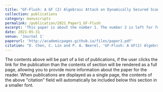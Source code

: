 ```yaml
---
title: "GF-Flush: A GF (2) Algebraic Attack on Dynamically Secured Scan Chains"
collection: publications
category: manuscripts
permalink: /publication/2021_Paper1_GF-Flush
excerpt: 'This paper is about the number 1. The number 2 is left for future work.'
date: 2021-05-31
venue: 'Journal 1'
paperurl: 'http://academicpages.github.io/files/paper1.pdf'
citation: "D. Chen, C. Lin and P. A. Beerel, 'GF-Flush: A GF(2) Algebraic Attack on Dynamically Secured Scan Chains,' 2021 IEEE International Symposium on Defect and Fault Tolerance in VLSI and Nanotechnology Systems (DFT), Athens, Greece, 2021, pp. 1-6, doi: 10.1109/DFT52944.2021.9568356."
---
```


The contents above will be part of a list of publications, if the user clicks the link for the publication than the contents of section will be rendered as a full page, allowing you to provide more information about the paper for the reader. When publications are displayed as a single page, the contents of the above "citation" field will automatically be included below this section in a smaller font.
